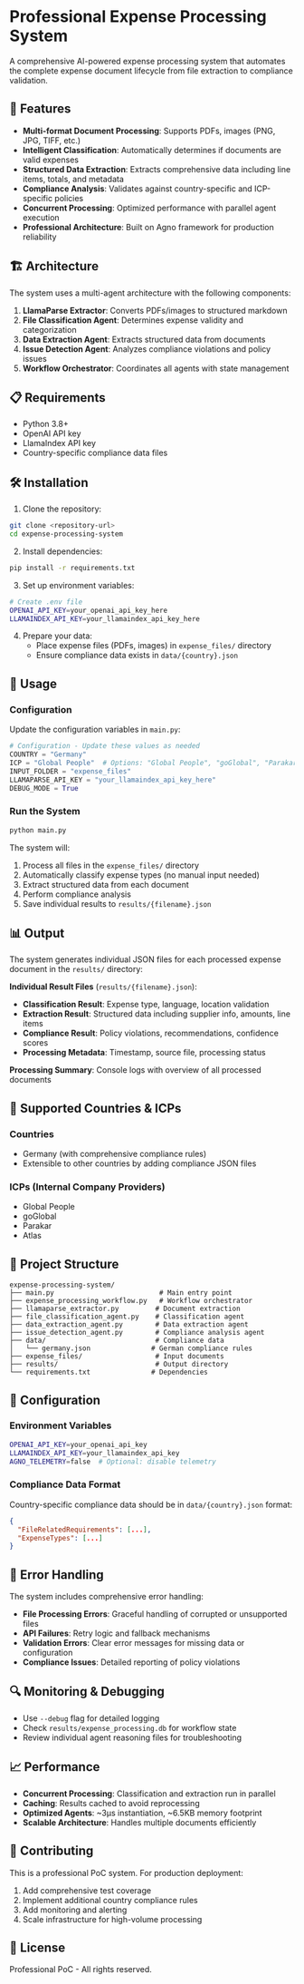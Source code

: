 # Professional Expense Processing System

A comprehensive AI-powered expense processing system that automates the complete expense document lifecycle from file extraction to compliance validation.

## 🚀 Features

- **Multi-format Document Processing**: Supports PDFs, images (PNG, JPG, TIFF, etc.)
- **Intelligent Classification**: Automatically determines if documents are valid expenses
- **Structured Data Extraction**: Extracts comprehensive data including line items, totals, and metadata
- **Compliance Analysis**: Validates against country-specific and ICP-specific policies
- **Concurrent Processing**: Optimized performance with parallel agent execution
- **Professional Architecture**: Built on Agno framework for production reliability

## 🏗️ Architecture

The system uses a multi-agent architecture with the following components:

1. **LlamaParse Extractor**: Converts PDFs/images to structured markdown
2. **File Classification Agent**: Determines expense validity and categorization
3. **Data Extraction Agent**: Extracts structured data from documents
4. **Issue Detection Agent**: Analyzes compliance violations and policy issues
5. **Workflow Orchestrator**: Coordinates all agents with state management

## 📋 Requirements

- Python 3.8+
- OpenAI API key
- LlamaIndex API key
- Country-specific compliance data files

## 🛠️ Installation

1. Clone the repository:
```bash
git clone <repository-url>
cd expense-processing-system
```

2. Install dependencies:
```bash
pip install -r requirements.txt
```

3. Set up environment variables:
```bash
# Create .env file
OPENAI_API_KEY=your_openai_api_key_here
LLAMAINDEX_API_KEY=your_llamaindex_api_key_here
```

4. Prepare your data:
   - Place expense files (PDFs, images) in `expense_files/` directory
   - Ensure compliance data exists in `data/{country}.json`

## 🚀 Usage

### Configuration

Update the configuration variables in `main.py`:

```python
# Configuration - Update these values as needed
COUNTRY = "Germany"
ICP = "Global People"  # Options: "Global People", "goGlobal", "Parakar", "Atlas"
INPUT_FOLDER = "expense_files"
LLAMAPARSE_API_KEY = "your_llamaindex_api_key_here"
DEBUG_MODE = True
```

### Run the System

```bash
python main.py
```

The system will:
1. Process all files in the `expense_files/` directory
2. Automatically classify expense types (no manual input needed)
3. Extract structured data from each document
4. Perform compliance analysis
5. Save individual results to `results/{filename}.json`

## 📊 Output

The system generates individual JSON files for each processed expense document in the `results/` directory:

**Individual Result Files** (`results/{filename}.json`):
- **Classification Result**: Expense type, language, location validation
- **Extraction Result**: Structured data including supplier info, amounts, line items
- **Compliance Result**: Policy violations, recommendations, confidence scores
- **Processing Metadata**: Timestamp, source file, processing status

**Processing Summary**: Console logs with overview of all processed documents

## 🏢 Supported Countries & ICPs

### Countries
- Germany (with comprehensive compliance rules)
- Extensible to other countries by adding compliance JSON files

### ICPs (Internal Company Providers)
- Global People
- goGlobal  
- Parakar
- Atlas

## 📁 Project Structure

```
expense-processing-system/
├── main.py                          # Main entry point
├── expense_processing_workflow.py   # Workflow orchestrator
├── llamaparse_extractor.py         # Document extraction
├── file_classification_agent.py    # Classification agent
├── data_extraction_agent.py        # Data extraction agent
├── issue_detection_agent.py        # Compliance analysis agent
├── data/                           # Compliance data
│   └── germany.json               # German compliance rules
├── expense_files/                  # Input documents
├── results/                        # Output directory
└── requirements.txt               # Dependencies
```

## 🔧 Configuration

### Environment Variables

```bash
OPENAI_API_KEY=your_openai_api_key
LLAMAINDEX_API_KEY=your_llamaindex_api_key
AGNO_TELEMETRY=false  # Optional: disable telemetry
```

### Compliance Data Format

Country-specific compliance data should be in `data/{country}.json` format:

```json
{
  "FileRelatedRequirements": [...],
  "ExpenseTypes": [...]
}
```

## 🚨 Error Handling

The system includes comprehensive error handling:

- **File Processing Errors**: Graceful handling of corrupted or unsupported files
- **API Failures**: Retry logic and fallback mechanisms
- **Validation Errors**: Clear error messages for missing data or configuration
- **Compliance Issues**: Detailed reporting of policy violations

## 🔍 Monitoring & Debugging

- Use `--debug` flag for detailed logging
- Check `results/expense_processing.db` for workflow state
- Review individual agent reasoning files for troubleshooting

## 📈 Performance

- **Concurrent Processing**: Classification and extraction run in parallel
- **Caching**: Results cached to avoid reprocessing
- **Optimized Agents**: ~3μs instantiation, ~6.5KB memory footprint
- **Scalable Architecture**: Handles multiple documents efficiently

## 🤝 Contributing

This is a professional PoC system. For production deployment:

1. Add comprehensive test coverage
2. Implement additional country compliance rules
3. Add monitoring and alerting
4. Scale infrastructure for high-volume processing

## 📄 License

Professional PoC - All rights reserved.
